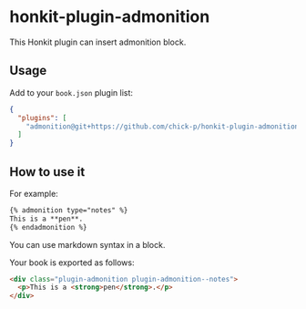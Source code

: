# honkit-plugin-admonition

This Honkit plugin can insert admonition block.

## Usage

Add to your `book.json` plugin list:

```json
{
  "plugins": [
    "admonition@git+https://github.com/chick-p/honkit-plugin-admonition.git#0.1.0"
  ]
}
```

## How to use it

For example:

```markdown
{% admonition type="notes" %}
This is a **pen**.
{% endadmonition %}
```

You can use markdown syntax in a block.

Your book is exported as follows:

```html
<div class="plugin-admonition plugin-admonition--notes">
  <p>This is a <strong>pen</strong>.</p>
</div>
```
